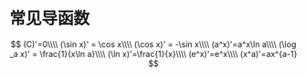 # 常见导函数

$$
(C)'=0\\\\
(\sin x)' = \cos x\\\\
(\cos x)' = -\sin x\\\\
(a^x)'=a^x\ln a\\\\
(\log _a x)' = \frac{1}{x\ln a}\\\\
(\ln x)'=\frac{1}{x}\\\\
(e^x)'=e^x\\\\
(x^a)'=ax^{a-1}
$$
